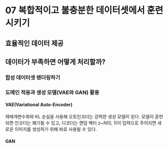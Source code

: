# 07 복합적이고 불충분한 데이터셋에서 훈련시키기

## 효율적인 데이터 제공

## 데이터가 부족하면 어떻게 처리할까?

### 합성 데이터셋 렌더링하기

### 도메인 적응과 생성 모델(VAE와 GAN) 활용

#### VAE(Variational Auto-Encoder)
재매개변수화와 KL 손실을 사용해 오토인코더는 강력한 생성 모델이 된다. 모델이 훈련되면 인코더는 폐기될 수 있고, 디코더는 랜덤 벡터 z~N(0, 1)이 입력으로 주어지면 새로운 이미지를 생성하기 위해 바로 사용될 수 있다.

#### GAN
